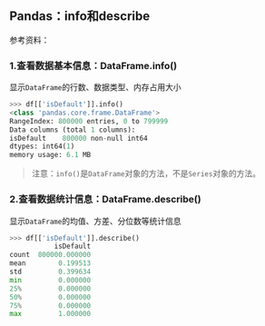 ## Pandas：info和describe

参考资料：


### 1.查看数据基本信息：DataFrame.info()

显示`DataFrame`的行数、数据类型、内存占用大小

```python
>>> df[['isDefault']].info()
<class 'pandas.core.frame.DataFrame'>
RangeIndex: 800000 entries, 0 to 799999
Data columns (total 1 columns):
isDefault    800000 non-null int64
dtypes: int64(1)
memory usage: 6.1 MB
```

>注意：`info()`是`DataFrame`对象的方法，不是`Series`对象的方法。

### 2.查看数据统计信息：DataFrame.describe()

显示`DataFrame`的均值、方差、分位数等统计信息

```python
>>> df[['isDefault']].describe()
           isDefault
count  800000.000000
mean        0.199513
std         0.399634
min         0.000000
25%         0.000000
50%         0.000000
75%         0.000000
max         1.000000
```